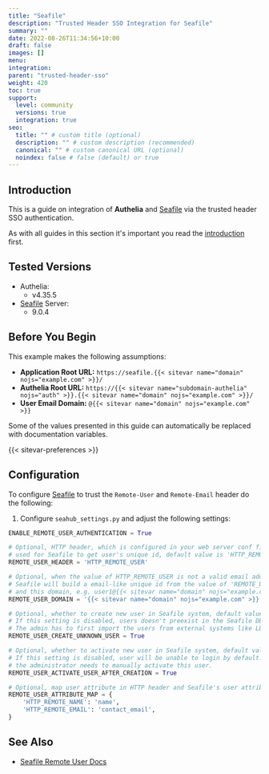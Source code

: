 ```yaml
---
title: "Seafile"
description: "Trusted Header SSO Integration for Seafile"
summary: ""
date: 2022-08-26T11:34:56+10:00
draft: false
images: []
menu:
integration:
parent: "trusted-header-sso"
weight: 420
toc: true
support:
  level: community
  versions: true
  integration: true
seo:
  title: "" # custom title (optional)
  description: "" # custom description (recommended)
  canonical: "" # custom canonical URL (optional)
  noindex: false # false (default) or true
---
```


## Introduction

This is a guide on integration of __Authelia__ and [Seafile] via the trusted header SSO authentication.

As with all guides in this section it's important you read the [introduction](../introduction.md) first.

## Tested Versions

* Authelia:
  * v4.35.5
* [Seafile] Server:
  * 9.0.4

## Before You Begin

This example makes the following assumptions:

* __Application Root URL:__ `https://seafile.{{< sitevar name="domain" nojs="example.com" >}}/`
* __Authelia Root URL:__ `https://{{< sitevar name="subdomain-authelia" nojs="auth" >}}.{{< sitevar name="domain" nojs="example.com" >}}/`
* __User Email Domain:__ `@{{< sitevar name="domain" nojs="example.com" >}}`

Some of the values presented in this guide can automatically be replaced with documentation variables.

{{< sitevar-preferences >}}

## Configuration

To configure [Seafile] to trust the `Remote-User` and `Remote-Email` header do the following:

1. Configure `seahub_settings.py` and adjust the following  settings:
```python
ENABLE_REMOTE_USER_AUTHENTICATION = True

# Optional, HTTP header, which is configured in your web server conf file,
# used for Seafile to get user's unique id, default value is 'HTTP_REMOTE_USER'.
REMOTE_USER_HEADER = 'HTTP_REMOTE_USER'

# Optional, when the value of HTTP_REMOTE_USER is not a valid email address，
# Seafile will build a email-like unique id from the value of 'REMOTE_USER_HEADER'
# and this domain, e.g. user1@{{< sitevar name="domain" nojs="example.com" >}}.
REMOTE_USER_DOMAIN = '{{< sitevar name="domain" nojs="example.com" >}}'

# Optional, whether to create new user in Seafile system, default value is True.
# If this setting is disabled, users doesn't preexist in the Seafile DB cannot login.
# The admin has to first import the users from external systems like LDAP.
REMOTE_USER_CREATE_UNKNOWN_USER = True

# Optional, whether to activate new user in Seafile system, default value is True.
# If this setting is disabled, user will be unable to login by default.
# the administrator needs to manually activate this user.
REMOTE_USER_ACTIVATE_USER_AFTER_CREATION = True

# Optional, map user attribute in HTTP header and Seafile's user attribute.
REMOTE_USER_ATTRIBUTE_MAP = {
    'HTTP_REMOTE_NAME': 'name',
    'HTTP_REMOTE_EMAIL': 'contact_email',
}
```

## See Also

* [Seafile Remote User Docs](https://manual.seafile.com/deploy/remote_user/)

[Seafile]: https://www.seafile.com/
